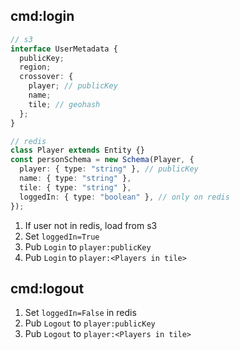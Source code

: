 ## cmd:login

```typescript
// s3
interface UserMetadata {
  publicKey;
  region;
  crossover: {
    player; // publicKey
    name;
    tile; // geohash
  };
}

// redis
class Player extends Entity {}
const personSchema = new Schema(Player, {
  player: { type: "string" }, // publicKey
  name: { type: "string" },
  tile: { type: "string" },
  loggedIn: { type: "boolean" }, // only on redis
});
```

1. If user not in redis, load from s3
2. Set `loggedIn=True`
3. Pub `Login` to `player:publicKey`
4. Pub `Login` to `player:<Players in tile>`

## cmd:logout

1. Set `loggedIn=False` in redis
2. Pub `Logout` to `player:publicKey`
3. Pub `Logout` to `player:<Players in tile>`
